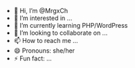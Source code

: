 - 👋 Hi, I’m @MrgxCh
- 👀 I’m interested in ...
- 🌱 I’m currently learning PHP/WordPress
- 💞️ I’m looking to collaborate on ...
- 📫 How to reach me ...
- 😄 Pronouns: she/her
- ⚡ Fun fact: ...

<!---
MrgxCh/MrgxCh is a ✨ special ✨ repository because its `README.md` (this file) appears on your GitHub profile.
You can click the Preview link to take a look at your changes.
--->
